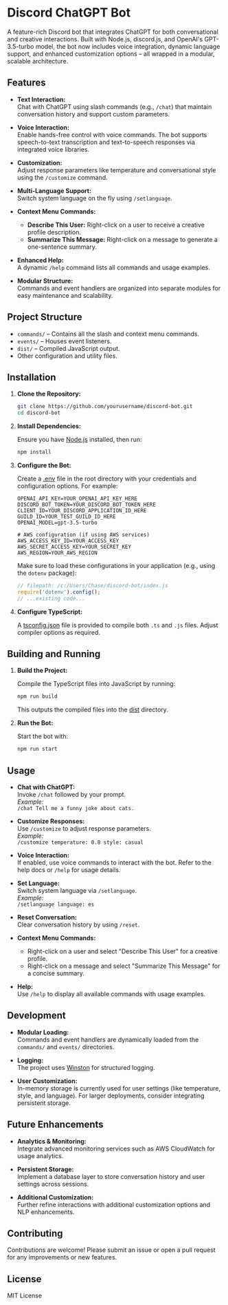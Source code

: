 # Discord ChatGPT Bot
A feature-rich Discord bot that integrates ChatGPT for both conversational and creative interactions. Built with Node.js, discord.js, and OpenAI's GPT-3.5-turbo model, the bot now includes voice integration, dynamic language support, and enhanced customization options – all wrapped in a modular, scalable architecture.

## Features

- **Text Interaction:**  
  Chat with ChatGPT using slash commands (e.g., `/chat`) that maintain conversation history and support custom parameters.

- **Voice Interaction:**  
  Enable hands-free control with voice commands. The bot supports speech-to-text transcription and text-to-speech responses via integrated voice libraries.

- **Customization:**  
  Adjust response parameters like temperature and conversational style using the `/customize` command.

- **Multi-Language Support:**  
  Switch system language on the fly using `/setlanguage`.

- **Context Menu Commands:**  
  - **Describe This User:** Right-click on a user to receive a creative profile description.  
  - **Summarize This Message:** Right-click on a message to generate a one-sentence summary.

- **Enhanced Help:**  
  A dynamic `/help` command lists all commands and usage examples.

- **Modular Structure:**  
  Commands and event handlers are organized into separate modules for easy maintenance and scalability.

## Project Structure

- `commands/` – Contains all the slash and context menu commands.
- `events/` – Houses event listeners.
- `dist/` – Compiled JavaScript output.
- Other configuration and utility files.

## Installation

1. **Clone the Repository:**

    ```bash
    git clone https://github.com/yourusername/discord-bot.git
    cd discord-bot
    ```

2. **Install Dependencies:**

    Ensure you have [Node.js](https://nodejs.org/en) installed, then run:

    ```bash
    npm install
    ```

3. **Configure the Bot:**

    Create a [.env](http://_vscodecontentref_/0) file in the root directory with your credentials and configuration options. For example:

    ```.env
    OPENAI_API_KEY=YOUR_OPENAI_API_KEY_HERE
    DISCORD_BOT_TOKEN=YOUR_DISCORD_BOT_TOKEN_HERE
    CLIENT_ID=YOUR_DISCORD_APPLICATION_ID_HERE
    GUILD_ID=YOUR_TEST_GUILD_ID_HERE
    OPENAI_MODEL=gpt-3.5-turbo

    # AWS configuration (if using AWS services)
    AWS_ACCESS_KEY_ID=YOUR_ACCESS_KEY
    AWS_SECRET_ACCESS_KEY=YOUR_SECRET_KEY
    AWS_REGION=YOUR_AWS_REGION
    ```

    Make sure to load these configurations in your application (e.g., using the `dotenv` package):

    ```js
    // filepath: /c:/Users/Chase/discord-bot/index.js
    require('dotenv').config();
    // ...existing code...
    ```

4. **Configure TypeScript:**

    A [tsconfig.json](http://_vscodecontentref_/1) file is provided to compile both `.ts` and `.js` files. Adjust compiler options as required.

## Building and Running

1. **Build the Project:**

    Compile the TypeScript files into JavaScript by running:

    ```bash
    npm run build
    ```

    This outputs the compiled files into the [dist](http://_vscodecontentref_/2) directory.

2. **Run the Bot:**

    Start the bot with:

    ```bash
    npm run start
    ```

## Usage

- **Chat with ChatGPT:**  
  Invoke `/chat` followed by your prompt.  
  _Example:_  
  `/chat Tell me a funny joke about cats.`

- **Customize Responses:**  
  Use `/customize` to adjust response parameters.  
  _Example:_  
  `/customize temperature: 0.8 style: casual`

- **Voice Interaction:**  
  If enabled, use voice commands to interact with the bot. Refer to the help docs or `/help` for usage details.

- **Set Language:**  
  Switch system language via `/setlanguage`.  
  _Example:_  
  `/setlanguage language: es`

- **Reset Conversation:**  
  Clear conversation history by using `/reset`.

- **Context Menu Commands:**  
  - Right-click on a user and select "Describe This User" for a creative profile.  
  - Right-click on a message and select "Summarize This Message" for a concise summary.

- **Help:**  
  Use `/help` to display all available commands with usage examples.

## Development

- **Modular Loading:**  
  Commands and event handlers are dynamically loaded from the `commands/` and `events/` directories.

- **Logging:**  
  The project uses [Winston](https://www.npmjs.com/package/winston) for structured logging.

- **User Customization:**  
  In-memory storage is currently used for user settings (like temperature, style, and language). For larger deployments, consider integrating persistent storage.


## Future Enhancements

- **Analytics & Monitoring:**  
  Integrate advanced monitoring services such as AWS CloudWatch for usage analytics.

- **Persistent Storage:**  
  Implement a database layer to store conversation history and user settings across sessions.

- **Additional Customization:**  
  Further refine interactions with additional customization options and NLP enhancements.

## Contributing

Contributions are welcome! Please submit an issue or open a pull request for any improvements or new features.

## License

MIT License
